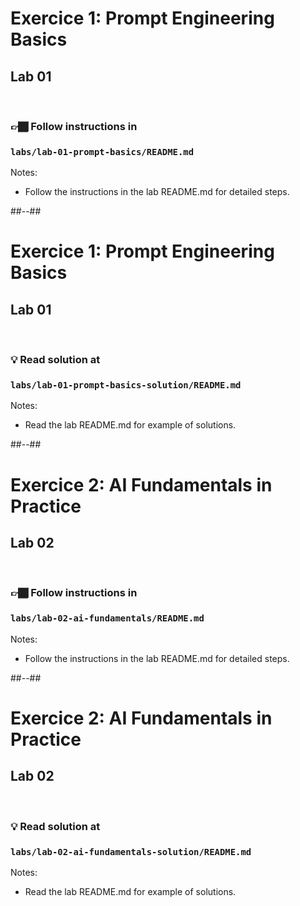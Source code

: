 <!-- .slide: class="exercice" --> 
# Exercice 1: Prompt Engineering Basics
## Lab 01

<br>

### 👉🏾 Follow **instructions** in

### `labs/lab-01-prompt-basics/README.md`

Notes:
- Follow the instructions in the lab README.md for detailed steps.

##--##

<!-- .slide: class="exercice" --> 
# Exercice 1: Prompt Engineering Basics
## Lab 01

<br>

### 💡 Read **solution** at

### `labs/lab-01-prompt-basics-solution/README.md`

Notes:
- Read the lab README.md for example of solutions.

##--##

<!-- .slide: class="exercice" --> 
# Exercice 2: AI Fundamentals in Practice
## Lab 02

<br>

### 👉🏾 Follow **instructions** in

### `labs/lab-02-ai-fundamentals/README.md`

Notes:
- Follow the instructions in the lab README.md for detailed steps.

##--##

<!-- .slide: class="exercice" --> 
# Exercice 2: AI Fundamentals in Practice
## Lab 02

<br>

### 💡 Read **solution** at

### `labs/lab-02-ai-fundamentals-solution/README.md`

Notes:
- Read the lab README.md for example of solutions.